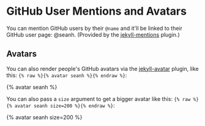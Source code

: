 GitHub User Mentions and Avatars
================================

You can mention GitHub users by their `@name` and it'll be linked to their GitHub
user page: @seanh. (Provided by the [jekyll-mentions](https://github.com/jekyll/jekyll-mentions) plugin.)

Avatars
-------

You can also render people's GitHub avatars via the [jekyll-avatar](https://github.com/benbalter/jekyll-avatar)
plugin, like this: `{% raw %}{% avatar seanh %}{% endraw %}`:

{% avatar seanh %}

You can also pass a `size` argument to get a bigger avatar like this: `{% raw %}{% avatar seanh size=200 %}{% endraw %}`:

{% avatar seanh size=200 %}
